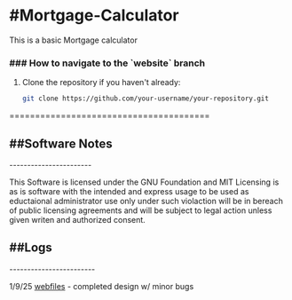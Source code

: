 <h1>#Mortgage-Calculator</h1>
<p>This is a basic Mortgage calculator</p>
<h3>### How to navigate to the `website` branch</h3>

1. Clone the repository if you haven't already:
   ```sh
   git clone https://github.com/your-username/your-repository.git
=======================================
<h2>##Software Notes</h2>
-----------------------
<p>This Software is licensed under the GNU Foundation and MIT Licensing is as is software with the intended and express usage to be used as eductaional administrator use only under such violaction will be in bereach of public licensing agreements and will be subject to legal action unless given writen and authorized consent.</p>
<h2>##Logs</h2>
------------------------
<p>1/9/25 <a href="https://github.com/rhamseyswork/Mortgage-Calculator/tree/webfiles">webfiles</a> - completed design w/ minor bugs</p>
